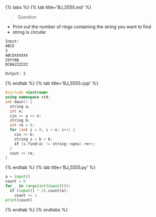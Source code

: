 {% tabs %}
{% tab title='BJ_5555.md' %}

> Question

* Print out the number of rings containing the string you want to find
* string is circular

```txt
Input:
ABCD
3
ABCDXXXXXX
CDYYAB
DCBAZZZZZZ

Output: 2
```

{% endtab %}
{% tab title='BJ_5555.cpp' %}

```cpp
#include <iostream>
using namespace std;
int main() {
  string a;
  int n;
  cin >> a >> n;
  string b;
  int re = 0;
  for (int i = 0; i < n; i++) {
    cin >> b;
    string s = b + b;
    if (s.find(a) != string::npos) re++;
  }
  cout << re;
}
```

{% endtab %}
{% tab title='BJ_5555.py' %}

```py
a = input()
count = 0
for _ in range(int(input())):
  if (input() * 2).count(a):
    count += 1
print(count)
```

{% endtab %}
{% endtabs %}
